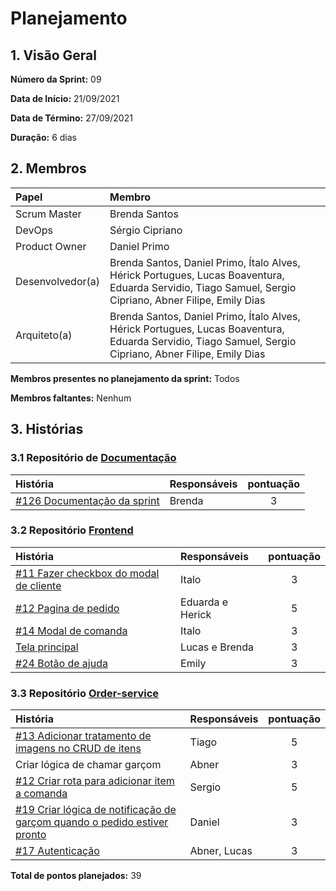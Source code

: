 # Planejamento 

## 1. Visão Geral

**Número da Sprint:** 09   

**Data de Início:** 21/09/2021   

**Data de Término:** 27/09/2021   

**Duração:** 6 dias       

## 2. Membros
|      Papel       |          Membro            |
| :--------------  | :-----------------------   |
|    Scrum Master  |       Brenda Santos        |
|      DevOps      |      Sérgio Cipriano       |
|   Product Owner  |       Daniel Primo         |
| Desenvolvedor(a) |Brenda Santos, Daniel Primo, Ítalo Alves, Hérick Portugues, Lucas Boaventura, Eduarda Servidio, Tiago Samuel, Sergio Cipriano, Abner Filipe, Emily Dias |
|   Arquiteto(a)   |Brenda Santos, Daniel Primo, Ítalo Alves, Hérick Portugues, Lucas Boaventura, Eduarda Servidio, Tiago Samuel, Sergio Cipriano, Abner Filipe, Emily Dias| 

**Membros presentes no planejamento da sprint:** Todos

**Membros faltantes:** Nenhum

## 3. Histórias

### 3.1 Repositório de [Documentação](https://github.com/UnBArqDsw2021-1/2021.1_G02_TaNaMesa_docs)
|  História  | Responsáveis  | pontuação |
| :--------  | :-----------  | :-------: |
| [#126 Documentação da sprint](https://github.com/UnBArqDsw2021-1/2021.1_G02_TaNaMesa_docs/issues/126) | Brenda | 3 |

### 3.2 Repositório [Frontend](https://github.com/UnBArqDsw2021-1/2021.1_G02_TaNaMesa_Frontend)
|  História  | Responsáveis  | pontuação | 
| :--------  | :-----------  | :-------: | 
| [#11 Fazer checkbox do modal de cliente](https://github.com/UnBArqDsw2021-1/2021.1_G02_TaNaMesa_Frontend/issues/11) | Italo | 3 | 
| [#12 Pagina de pedido](https://github.com/UnBArqDsw2021-1/2021.1_G02_TaNaMesa_Frontend/issues/12) | Eduarda e Herick | 5 | 
| [#14 Modal de comanda](https://github.com/UnBArqDsw2021-1/2021.1_G02_TaNaMesa_Frontend/issues/14) | Italo | 3 |  
| [Tela principal](https://github.com/UnBArqDsw2021-1/2021.1_G02_TaNaMesa_Frontend/issues/13) | Lucas e Brenda | 3 |
| [#24 Botão de ajuda](https://github.com/UnBArqDsw2021-1/2021.1_G02_TaNaMesa_Frontend/issues/24) | Emily | 3 |


### 3.3 Repositório [Order-service](https://github.com/UnBArqDsw2021-1/2021.1_G02_TaNaMesa_Order_Service)
|     História     |  Responsáveis   | pontuação | 
| :--------------  | :-------------  | :-------: | 
| [#13 Adicionar tratamento de imagens no CRUD de itens](https://github.com/UnBArqDsw2021-1/2021.1_G02_TaNaMesa_Order_Service/issues/13) | Tiago | 5 | 
| Criar lógica de chamar garçom  | Abner | 3 | 
| [#12 Criar rota para adicionar item a comanda](https://github.com/UnBArqDsw2021-1/2021.1_G02_TaNaMesa_Order_Service/issues/12) | Sergio | 5 | 
| [#19 Criar lógica de notificação de garçom quando o pedido estiver pronto](https://github.com/UnBArqDsw2021-1/2021.1_G02_TaNaMesa_Order_Service/issues/19) | Daniel | 3 | 
| [#17 Autenticação](https://github.com/UnBArqDsw2021-1/2021.1_G02_TaNaMesa_Order_Service/issues/17) | Abner, Lucas | 3 | 


**Total de pontos planejados:** 39